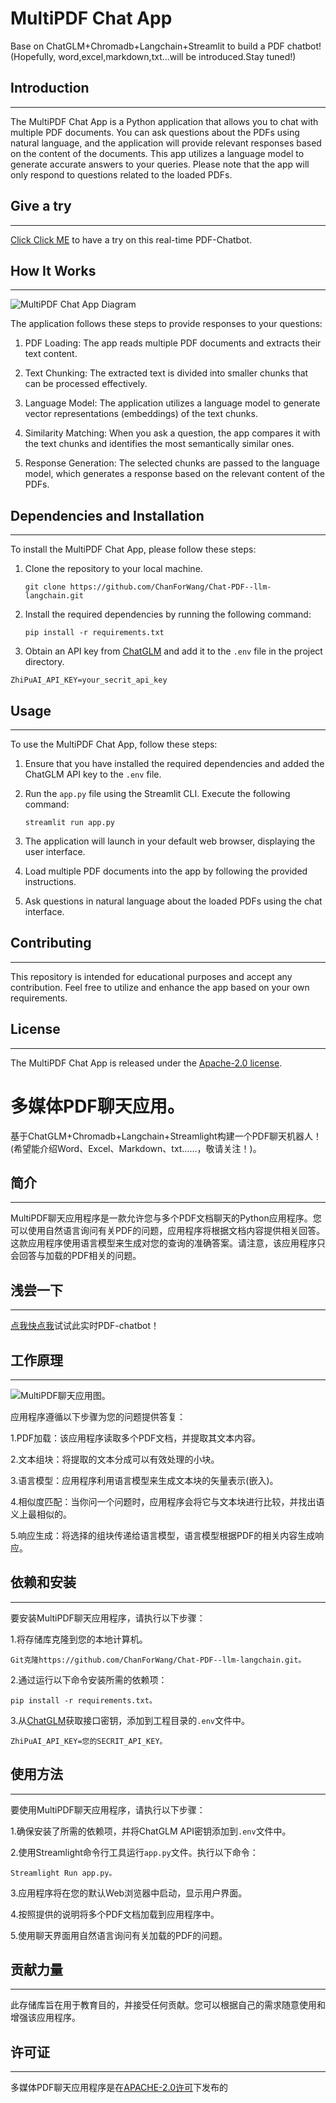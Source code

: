 # MultiPDF Chat App
Base on ChatGLM+Chromadb+Langchain+Streamlit to build a PDF chatbot!
(Hopefully, word,excel,markdown,txt...will be introduced.Stay tuned!)


## Introduction
------------
The MultiPDF Chat App is a Python application that allows you to chat with multiple PDF documents. You can ask questions about the PDFs using natural language, and the application will provide relevant responses based on the content of the documents. This app utilizes a language model to generate accurate answers to your queries. Please note that the app will only respond to questions related to the loaded PDFs.

## Give a try
------------
[Click Click ME](https://chat-pdf-glm.streamlit.app/) to have a try on this real-time PDF-Chatbot. 

## How It Works
------------

![MultiPDF Chat App Diagram](./doc/PDF-LangChain.jpg)

The application follows these steps to provide responses to your questions:

1. PDF Loading: The app reads multiple PDF documents and extracts their text content.

2. Text Chunking: The extracted text is divided into smaller chunks that can be processed effectively.

3. Language Model: The application utilizes a language model to generate vector representations (embeddings) of the text chunks.

4. Similarity Matching: When you ask a question, the app compares it with the text chunks and identifies the most semantically similar ones.

5. Response Generation: The selected chunks are passed to the language model, which generates a response based on the relevant content of the PDFs.

## Dependencies and Installation
----------------------------
To install the MultiPDF Chat App, please follow these steps:

1. Clone the repository to your local machine.
   ```
   git clone https://github.com/ChanForWang/Chat-PDF--llm-langchain.git
   ```

2. Install the required dependencies by running the following command:
   ```
   pip install -r requirements.txt
   ```

3. Obtain an API key from [ChatGLM](https://open.bigmodel.cn/usercenter/apikeys) and add it to the `.env` file in the project directory.
```commandline
ZhiPuAI_API_KEY=your_secrit_api_key
```

## Usage
-----
To use the MultiPDF Chat App, follow these steps:

1. Ensure that you have installed the required dependencies and added the ChatGLM API key to the `.env` file.

2. Run the `app.py` file using the Streamlit CLI. Execute the following command:
   ```
   streamlit run app.py
   ```

3. The application will launch in your default web browser, displaying the user interface.

4. Load multiple PDF documents into the app by following the provided instructions.

5. Ask questions in natural language about the loaded PDFs using the chat interface.

## Contributing
------------
This repository is intended for educational purposes and accept any contribution. Feel free to utilize and enhance the app based on your own requirements.

## License
-------
The MultiPDF Chat App is released under the [Apache-2.0 license](http://www.apache.org/licenses/).



# 多媒体PDF聊天应用。

基于ChatGLM+Chromadb+Langchain+Streamlight构建一个PDF聊天机器人！(希望能介绍Word、Excel、Markdown、txt……，敬请关注！)。


## 简介
-------
MultiPDF聊天应用程序是一款允许您与多个PDF文档聊天的Python应用程序。您可以使用自然语言询问有关PDF的问题，应用程序将根据文档内容提供相关回答。这款应用程序使用语言模型来生成对您的查询的准确答案。请注意，该应用程序只会回答与加载的PDF相关的问题。

## 浅尝一下
------------
[点我快点我](https://chat-pdf-glm.streamlit.app/)试试此实时PDF-chatbot！

## 工作原理
-------
![MultiPDF聊天应用图](./doc/pdf-LangChain.jpg)。

应用程序遵循以下步骤为您的问题提供答复：

1.PDF加载：该应用程序读取多个PDF文档，并提取其文本内容。

2.文本组块：将提取的文本分成可以有效处理的小块。

3.语言模型：应用程序利用语言模型来生成文本块的矢量表示(嵌入)。

4.相似度匹配：当你问一个问题时，应用程序会将它与文本块进行比较，并找出语义上最相似的。

5.响应生成：将选择的组块传递给语言模型，语言模型根据PDF的相关内容生成响应。

## 依赖和安装
-------
要安装MultiPDF聊天应用程序，请执行以下步骤：

1.将存储库克隆到您的本地计算机。
```
Git克隆https://github.com/ChanForWang/Chat-PDF--llm-langchain.git。
```

2.通过运行以下命令安装所需的依赖项：
```
pip install -r requirements.txt。
```

3.从[ChatGLM](https://open.bigmodel.cn/usercenter/apikeys)获取接口密钥，添加到工程目录的`.env`文件中。
```commandline
ZhiPuAI_API_KEY=您的SECRIT_API_KEY。
```

## 使用方法
-------
要使用MultiPDF聊天应用程序，请执行以下步骤：

1.确保安装了所需的依赖项，并将ChatGLM API密钥添加到`.env`文件中。

2.使用Streamlight命令行工具运行`app.py`文件。执行以下命令：
```
Streamlight Run app.py。
```

3.应用程序将在您的默认Web浏览器中启动，显示用户界面。

4.按照提供的说明将多个PDF文档加载到应用程序中。

5.使用聊天界面用自然语言询问有关加载的PDF的问题。

## 贡献力量
-------
此存储库旨在用于教育目的，并接受任何贡献。您可以根据自己的需求随意使用和增强该应用程序。

## 许可证
-------
多媒体PDF聊天应用程序是在[APACHE-2.0许可](http://www.apache.org/licenses/)下发布的